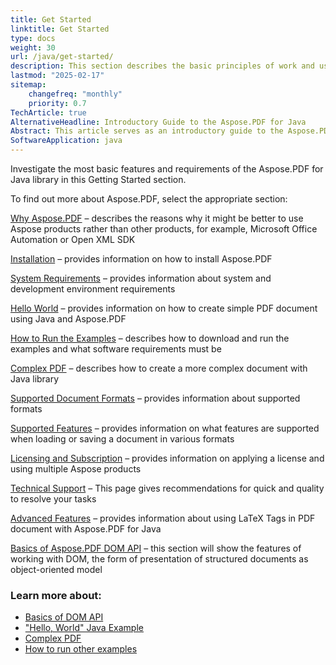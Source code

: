 ```yaml
---
title: Get Started 
linktitle: Get Started
type: docs
weight: 30
url: /java/get-started/
description: This section describes the basic principles of work and using DOM API. Also demonstrates simple and complex examples for creating a PDF document
lastmod: "2025-02-17"  
sitemap: 
    changefreq: "monthly"
    priority: 0.7
TechArticle: true 
AlternativeHeadline: Introductory Guide to the Aspose.PDF for Java 
Abstract: This article serves as an introductory guide to the Aspose.PDF for Java library, outlining its basic features and requirements for effective use. It provides a structured overview of various aspects of the library, including reasons to choose Aspose.PDF over alternatives like Microsoft Office Automation or Open XML SDK. The guide is subdivided into sections detailing installation procedures, system requirements, and basic to advanced usage examples such as creating simple and complex PDF documents. It also covers how to execute example projects, supported file formats, and key document features. Additional sections discuss licensing, subscription options, and technical support for users. The article further delves into the advanced capabilities of the library, such as utilizing LaTeX tags in PDFs and understanding the Document Object Model (DOM) API for structured document handling. Users are encouraged to explore in-depth topics through linked sections for a comprehensive understanding of the library's functionalities.
SoftwareApplication: java
---
```


Investigate the most basic features and requirements of the Aspose.PDF for Java library in this Getting Started section.

To find out more about Aspose.PDF, select the appropriate section:

[Why Aspose.PDF](/pdf/java/why-aspose-pdf/) – describes the reasons why it might be better to use Aspose products rather than other products, for example, Microsoft Office Automation or Open XML SDK

[Installation](/pdf/java/installation/) – provides information on how to install Aspose.PDF

[System Requirements](/pdf/java/system-requirements/) – provides information about system and development environment requirements

[Hello World](/pdf/java/hello-world-example/) – provides information on how to create simple PDF document using Java and Aspose.PDF 

[How to Run the Examples](/pdf/java/how-to-run-other-examples/) – describes how to download and run the examples and what software requirements must be 

[Complex PDF](/pdf/java/complex-pdf-example/) – describes how to create a more complex document with Java library

[Supported Document Formats](/pdf/java/supported-file-formats/) – provides information about supported formats

[Supported Features](/pdf/java/key-features/) – provides information on what features are supported when loading or saving a document in various formats

[Licensing and Subscription](/pdf/java/licensing/) – provides information on applying a license and using multiple Aspose products

[Technical Support](/pdf/java/technical-support/) – This page gives recommendations for quick and quality to resolve your tasks

[Advanced Features](/pdf/java/advanced-features/) – provides information about using LaTeX Tags in PDF document with Aspose.PDF for Java

[Basics of Aspose.PDF DOM API](/pdf/java/basics-of-dom-api/) – this section will show the features of working with DOM, the form of presentation of structured documents as object-oriented model 



### Learn more about:

- [Basics of DOM API](/pdf/java/basics-of-dom-api/)
- ["Hello, World" Java Example](/pdf/java/hello-world-example/)
- [Complex PDF](/pdf/java/complex-pdf-example/)
- [How to run other examples](/pdf/java/how-to-run-other-examples/)
